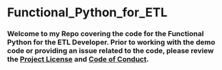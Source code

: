 # Functional_Python_for_ETL

### Welcome to my Repo covering the code for the Functional Python for the ETL Developer.  Prior to working with the demo code or providing an issue related to the code, please review the [Project License](https://github.com/Jhiggin/Functional_Python_for_ETL/blob/main/LICENSE) and [Code of Conduct](https://github.com/Jhiggin/Functional_Python_for_ETL/blob/main/CODE_OF_CONDUCT.md).
